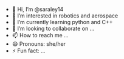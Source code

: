 - 👋 Hi, I’m @saraley14
- 👀 I’m interested in robotics and aerospace
- 🌱 I’m currently learning python and C++
- 💞️ I’m looking to collaborate on ...
- 📫 How to reach me ...
- 😄 Pronouns: she/her
- ⚡ Fun fact: ...

<!---
saraley14/saraley14 is a ✨ special ✨ repository because its `README.md` (this file) appears on your GitHub profile.
You can click the Preview link to take a look at your changes.
--->
